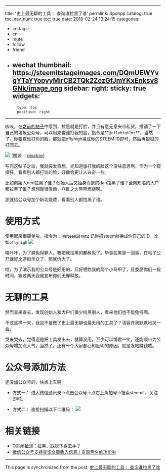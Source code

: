 
---
title: '史上最无聊的工具： 查询谁拉黑了谁'
permlink: 4pdnpp
catalog: true
toc_nav_num: true
toc: true
date: 2018-02-24 13:24:15
categories:
- cn
tags:
- cn
- mute
- follow
- friend
- wechat
thumbnail: https://steemitstageimages.com/DQmUEWYvgYTaYYopyyMirCB2TQk2ZezGfJmYKxEnksv8GNk/image.png
sidebar:
    right:
        sticky: true
widgets:
    -
        type: toc
        position: right
---


咳咳，在[之前的帖子](https://steemitstage.com/cn/@oflyhigh/24fjbl-o)中写到，拉黑就是打脸，并且有意无意夹带私货，推销了一下自己的垃圾公众号，可以用来查谁打我的脸，指令是**`@oflyhigh?mt`**，当然了，你要查谁打你的脸，那就把oflyhigh换成你的STEEM ID即可，然后再狠狠的打回去。

![](https://steemitstageimages.com/DQmUEWYvgYTaYYopyyMirCB2TQk2ZezGfJmYKxEnksv8GNk/image.png)
(图源 ：[pixabay](https://pixabay.com))

写完这帖子之后，我就突发奇想，光知道谁打我的脸这个没啥意思啊，作为一个窥探狂，看看别人都打谁的脸，好像会更让人兴奋一些。

比如创始人ned拉黑了谁？创始人后又抽身而退的dan拉黑了谁？全网知名的大户都拉黑了谁？想想就很激动，八卦之火熊熊燃烧啊。

那就给公众号加个新功能喽，看看别人都拉黑了谁。

# 使用方式

使用起来很简单啦，指令为：
**`@steemid?mt2`**
记得把steemid换成你自己的ID，比如`oflyhigh`
![](https://steemitstageimages.com/DQmWgSQDRrEXGjz6vER8wr5FbCzt2vJBWWhF1KrTpgdHzys/image.png)

哇咔咔，为了避免得罪人，我把我拉黑的都赦免了。毕竟拉黑是一回事，在帖子公开就好比游街示众了，那就仇大了。

哎，为了演示我的公众号是好用的，只好牺牲我的两个小马甲了，且委屈你们一段时间，等过两天我就宣布你们无罪释放。

# 无聊的工具

然而查来查去，发现创始人和大户们很少拉黑别人，看来他们也不能免俗啊。

不过这样一来，我岂不是做了史上最无聊也最无用的工具了？请容许我默默地哭一会。

哭来哭去，觉得还是把工具发出去，就算没用，至少可以博君一笑，还能顺带为公众号增加点人气，当然了，还有一个大家都心知肚明的原因，就是发帖赚钱喽。

# 公众号添加方法

还没加公众号的，快点上车啊

* 方式一：
    进入微信通讯录->点击公众号->点右上角加号->搜索steemit，关注即可。

* 方式二：
    直接扫描以下二维码：
![](https://steemitstageimages.com/DQmNxMW2tParyESCyp1s6fm5SjPmNSibkct4wcdaQcTA5BD/image.png)

# 相关链接

* [O哥闲扯淡：拉黑、踩灰下得去手？](https://steemitstage.com/cn/@oflyhigh/24fjbl-o)
* [微信公众号支持查询文章收入信息 / 查询黑名单功能啦](https://steemit.com/cn/@oflyhigh/59x8rc)

- - -

This page is synchronized from the post: [史上最无聊的工具： 查询谁拉黑了谁](https://steemit.com/@oflyhigh/4pdnpp)
